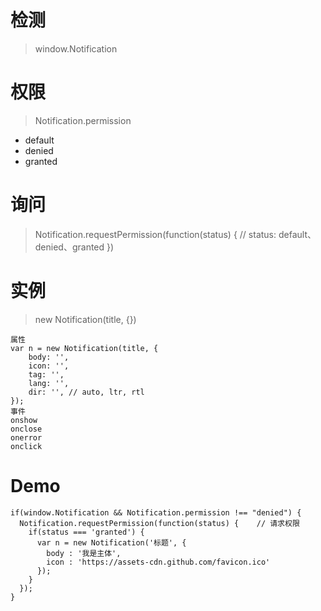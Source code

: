 # 检测

> window.Notification

# 权限

> Notification.permission

* default
* denied
* granted

# 询问

> Notification.requestPermission(function(status) { // status: default、denied、granted })

# 实例

> new Notification(title, {})

	属性
	var n = new Notification(title, {
		body: '',
		icon: '',
		tag: '',
		lang: '',
		dir: '', // auto, ltr, rtl
	});
	事件
	onshow
	onclose
	onerror
	onclick

# Demo

	if(window.Notification && Notification.permission !== "denied") {
	  Notification.requestPermission(function(status) {    // 请求权限
	    if(status === 'granted') {
	      var n = new Notification('标题', {
	        body : '我是主体',
	        icon : 'https://assets-cdn.github.com/favicon.ico'
	      });
	    }
	  });
	}